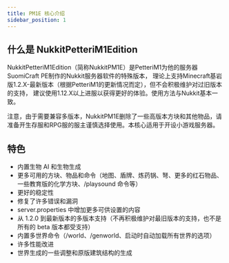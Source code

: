 ```yaml
---
title: PM1E 核心介绍
sidebar_position: 1
---
```


## 什么是 NukkitPetteriM1Edition

NukkitPetteriM1Edition（简称NukkitPM1E）是PetteriM1为他的服务器SuomiCraft PE制作的Nukkit服务器软件的特殊版本，
理论上支持Minecraft基岩版1.2.X-最新版本（根据PetteriM1的更新情况而定），但不会积极维护对过旧版本的支持，
建议使用1.12.X以上进服以获得更好的体验。使用方法与Nukkit基本一致。

注意，由于需要兼容多版本，NukkitPM1E删除了一些高版本方块和其他物品，请准备开生存服和RPG服的服主谨慎选择使用。本核心适用于开设小游戏服务器。

## 特色

- 内置生物 AI 和生物生成
- 更多可用的方块、物品和命令（地图、盾牌、炼药锅、弩、更多的红石物品、一些教育版的化学方块、/playsound 命令等）
- 更好的稳定性
- 修复了许多错误和漏洞
-  server.properties 中增加更多可供设置的内容
- 从 1.2.0 到最新版本的多版本支持（不再积极维护对最旧版本的支持，也不是所有的 beta 版本都受支持）
- 内置多世界命令（/world、/genworld、启动时自动加载所有世界的选项）
- 许多性能改进
- 世界生成的一些调整和原版建筑结构的生成
